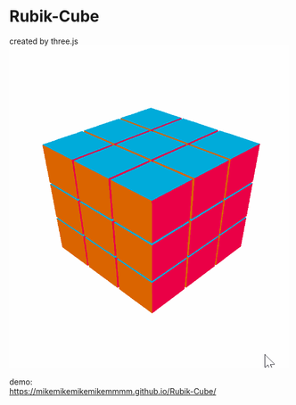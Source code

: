 # Rubik-Cube

created by three.js
![image](https://github.com/mikemikemikemikemmmm/Rubik-Cube/blob/master/demo.gif)  
  
demo:  
https://mikemikemikemikemmmm.github.io/Rubik-Cube/
